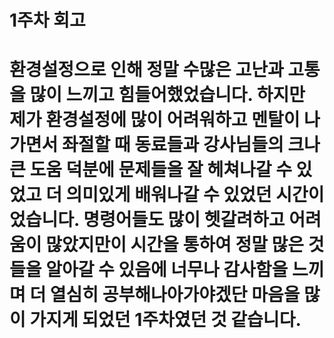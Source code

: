 # 1주차 회고
# 환경설정으로 인해 정말 수많은 고난과 고통을 많이 느끼고 힘들어했었습니다. 하지만 제가 환경설정에 많이 어려워하고 멘탈이 나가면서 좌절할 때 동료들과 강사님들의 크나 큰 도움 덕분에 문제들을 잘 헤쳐나갈 수 있었고 더 의미있게 배워나갈 수 있었던 시간이었습니다. 명령어들도 많이 헷갈려하고 어려움이 많았지만이 시간을 통하여 정말 많은 것들을 알아갈 수 있음에 너무나 감사함을 느끼며 더 열심히 공부해나아가야겠단 마음을 많이 가지게 되었던 1주차였던 것 같습니다.
